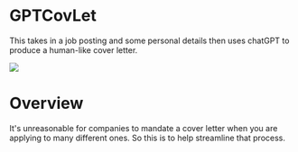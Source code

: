 # GPTCovLet
This takes in a job posting and some personal details then uses chatGPT to produce a human-like cover letter.

![](https://img.shields.io/badge/license-MIT-blue)

# Overview
It's unreasonable for companies to mandate a cover letter when you are applying to many different ones. So this is to help streamline that process.
